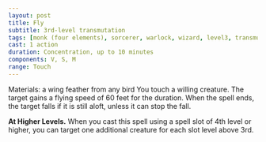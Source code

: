 ```yaml
---
layout: post
title: Fly
subtitle: 3rd-level transmutation
tags: [monk (four elements), sorcerer, warlock, wizard, level3, transmutation]
cast: 1 action
duration: Concentration, up to 10 minutes
components: V, S, M
range: Touch
---
```

Materials: a wing feather from any bird
You touch a willing creature. The target gains a flying speed of 60 feet for the duration. When the spell ends, the target falls if it is still aloft, unless it can stop the fall.

**At Higher Levels.** When you cast this spell using a spell slot of 4th level or higher, you can target one additional creature for each slot level above 3rd.